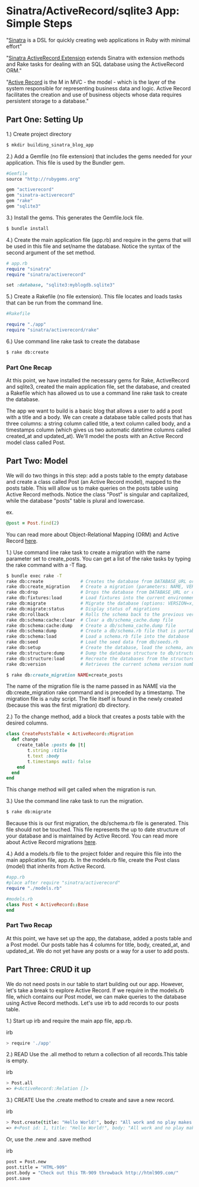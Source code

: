 # Sinatra/ActiveRecord/sqlite3 App: Simple Steps

"<a href="http://www.sinatrarb.com/intro.html">Sinatra</a> is a DSL for quickly creating web applications in Ruby with minimal effort"

"<a href="https://github.com/janko-m/sinatra-activerecord">Sinatra ActiveRecord Extension</a> extends Sinatra with extension methods and Rake tasks for dealing with an SQL database using the ActiveRecord ORM."

"<a href="http://guides.rubyonrails.org/active_record_basics.html">Active Record</a> is the M in MVC - the model - which is the layer of the system responsible for representing business data and logic. Active Record facilitates the creation and use of business objects whose data requires persistent storage to a database."

## Part One: Setting Up

1.) Create project directory

```bash
$ mkdir building_sinatra_blog_app
```

2.) Add a Gemfile (no file extension) that includes the gems needed for your application. This file is used by the Bundler gem.

```ruby
#Gemfile
source "http://rubygems.org"

gem "activerecord"
gem "sinatra-activerecord"
gem "rake"
gem "sqlite3"
```

3.) Install the gems. This generates the Gemfile.lock file. 

```bash
$ bundle install
```

4.) Create the main application file (app.rb) and require in the gems that will be used in this file and set/name the database. Notice the syntax of the second argument of the set method. 

```ruby
# app.rb
require "sinatra"
require "sinatra/activerecord"

set :database, "sqlite3:myblogdb.sqlite3"
```

5.) Create a Rakefile (no file extension). This file locates and loads tasks that can be run from the command line.

```ruby
#Rakefile

require "./app"
require "sinatra/activerecord/rake"
```

6.) Use command line rake task to create the database

```bash
$ rake db:create
```

### Part One Recap
At this point, we have installed the necessary gems for Rake, ActiveRecord and sqlite3, created the main application file, set the database, and created a Rakefile which has allowed us to use a command line rake task to create the database.

The app we want to build is a basic blog that allows a user to add a post with a title and a body. We can create a database table called posts that has three columns: a string column called title, a text column called body, and a timestamps column (which gives us two automatic datetime columns called created_at and updated_at). We'll model the posts with an Active Record model class called Post. 

## Part Two: Model

We will do two things in this step: add a posts table to the empty database and create a class called Post (an Active Record model), mapped to the posts table. This will allow us to make queries on the posts table using Active Record methods. Notice the class "Post" is singular and capitalized, while the database "posts" table is plural and lowercase.

ex.
```ruby
@post = Post.find(2)
```

You can read more about Object-Relational Mapping (ORM) and Active Record <a href="http://guides.rubyonrails.org/active_record_basics.html">here</a>. 

1.) Use command line rake task to create a migration with the name parameter set to create_posts. You can get a list of the rake tasks by typing the rake command with a -T flag. 

```bash
$ bundle exec rake -T
rake db:create              # Creates the database from DATABASE_URL or con...
rake db:create_migration    # Create a migration (parameters: NAME, VERSION)
rake db:drop                # Drops the database from DATABASE_URL or confi...
rake db:fixtures:load       # Load fixtures into the current environment's ...
rake db:migrate             # Migrate the database (options: VERSION=x, VER...
rake db:migrate:status      # Display status of migrations
rake db:rollback            # Rolls the schema back to the previous version...
rake db:schema:cache:clear  # Clear a db/schema_cache.dump file
rake db:schema:cache:dump   # Create a db/schema_cache.dump file
rake db:schema:dump         # Create a db/schema.rb file that is portable a...
rake db:schema:load         # Load a schema.rb file into the database
rake db:seed                # Load the seed data from db/seeds.rb
rake db:setup               # Create the database, load the schema, and ini...
rake db:structure:dump      # Dump the database structure to db/structure.sql
rake db:structure:load      # Recreate the databases from the structure.sql...
rake db:version             # Retrieves the current schema version number
```

```ruby
$ rake db:create_migration NAME=create_posts
```

The name of the migration file is the name passed in as NAME via the db:create_migration rake command and is preceded by a timestamp. The migration file is a ruby script. The file itself is found in the newly created (because this was the first migration) db directory.


2.) To the change method, add a block that creates a  posts table with the desired columns. 

```ruby
class CreatePostsTable < ActiveRecord::Migration
  def change
    create_table :posts do |t|
        t.string :title
        t.text :body
        t.timestamps null: false
    end
  end
end
```

This change method will get called when the migration is run.

3.) Use the command line rake task to run the migration.

```bash
$ rake db:migrate
```

Because this is our first migration, the db/schema.rb file is generated. This file should not be touched. This file represents the up to date structure of your database and is maintained by Active Record. You can read more about Active Record migrations <a href="http://guides.rubyonrails.org/active_record_migrations.html">here</a>. 

4.) Add a models.rb file to the project folder and require this file into the main application file, app.rb. In the models.rb file, create the Post class (model) that inherits from Active Record.

```ruby
#app.rb 
#place after require "sinatra/activerecord"  
require "./models.rb"
```

```ruby
#models.rb
class Post < ActiveRecord::Base
end
```
### Part Two Recap

At this point, we have set up the app, the database, added a posts table and a Post model. Our posts table has 4 columns for title, body, created_at, and updated_at. We do not yet have any posts or a way for a user to add posts. 

## Part Three: CRUD it up

We do not need posts in our table to start building out our app. However, let's take a break to explore Active Record. If we require in the models.rb file, which contains our Post model, we can make queries to the database using Active Record methods. Let's use irb to add records to our posts table.


1.) Start up irb and require the main app file, app.rb.

irb
```bash
> require './app'
```

2.) READ
Use the .all method to return a collection of all records.This table is empty.

irb
```bash
> Post.all
=> #<ActiveRecord::Relation []>
```

3.) CREATE 
Use the .create method to create and save a new record.

irb
```bash
> Post.create(title: "Hello World!", body: "All work and no play makes Jack a dull boy") 
=> #<Post id: 1, title: "Hello World!", body: "All work and no play makes Jack a dull boy", created_at: "2015-12-21 01:56:01", updated_at: "2015-12-21 01:56:01">
```

Or, use the .new and .save method 

irb
```bash
post = Post.new
post.title = "HTML-909"
post.body = "Check out this TR-909 throwback http://html909.com/"
post.save
```



